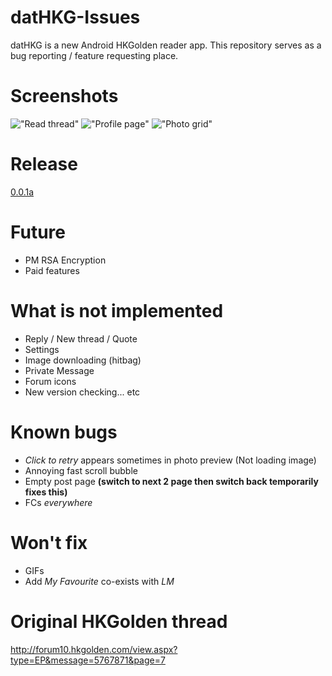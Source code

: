 # datHKG-Issues #
datHKG is a new Android HKGolden reader app. This repository serves as a bug reporting / feature requesting place.

# Screenshots ##
!["Read thread"](http://i.na.cx/Kadg2X.png)
!["Profile page"](http://i.na.cx/rg6jh5.png)
!["Photo grid"](https://i.na.cx/6b5HAp.png)

# Release ##
[0.0.1a](https://na.cx/hovag)

# Future ##
- PM RSA Encryption
- Paid features

# What is not implemented ##
- Reply / New thread / Quote
- Settings
- Image downloading (hitbag)
- Private Message
- Forum icons
- New version checking... etc 

# Known bugs ##
- *Click to retry* appears sometimes in photo preview (Not loading image)
- Annoying fast scroll bubble
- Empty post page **(switch to next 2 page then switch back temporarily fixes this)**
- FCs *everywhere*

# Won't fix ##
- GIFs
- Add *My Favourite* co-exists with *LM*

# Original HKGolden thread ##
http://forum10.hkgolden.com/view.aspx?type=EP&message=5767871&page=7
